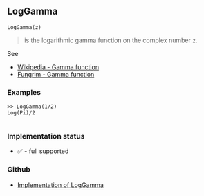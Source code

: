 ## LogGamma

```
LogGamma(z) 
```

> is the logarithmic gamma function on the complex number `z`.


See
* [Wikipedia - Gamma function](https://en.wikipedia.org/wiki/Gamma_function) 
* [Fungrim - Gamma function](http://fungrim.org/topic/Gamma_function/)

### Examples

```
>> LogGamma(1/2)
Log(Pi)/2
 
```






### Implementation status

* &#x2705; - full supported

### Github

* [Implementation of LogGamma](https://github.com/axkr/symja_android_library/blob/master/symja_android_library/matheclipse-core/src/main/java/org/matheclipse/core/builtin/SpecialFunctions.java#L1224) 
